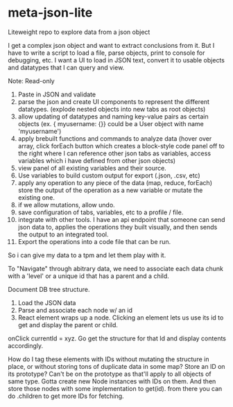# meta-json-lite

Liteweight repo to explore data from a json object

I get a complex json object and want to extract conclusions from it. But I have to write a script to load a file, parse objects, print to console for debugging, etc.
I want a UI to load in JSON text, convert it to usable objects and datatypes that I can query and view.

Note: Read-only

1. Paste in JSON and validate
2. parse the json and create UI components to represent the different datatypes. (explode nested objects into new tabs as root objects)
3. allow updating of datatypes and naming key-value pairs as certain objects (ex. { myusername: {<userdata>}} could be a User object with name 'myusername')
4. apply brebuilt functions and commands to analyze data (hover over array, click forEach button which creates a block-style code panel off to the right where I can reference other json tabs as variables, access variables which i have defined from other json objects)
5. view panel of all existing variables and their source.
6. Use variables to build custom output for export (.json, .csv, etc)
7. apply any operation to any piece of the data (map, reduce, forEach) store the output of the operation as a new variable or mutate the existing one.
8. if we allow mutations, allow undo.
9. save configuration of tabs, variables, etc to a profile / file.
10. integrate with other tools. I have an api endpoint that someone can send json data to, applies the operations they built visually, and then sends the output to an integrated tool.
11. Export the operations into a code file that can be run.

So i can give my data to a tpm and let them play with it.

To "Navigate" through abitrary data, we need to associate each data chunk with a 'level' or a unique id that has a parent and a child.

Document DB tree structure.

1. Load the JSON data
2. Parse and associate each node w/ an id
3. React element wraps up a node. Clicking an element lets us use its id to get and display the parent or child.

onClick currentId = xyz. Go get the structure for that Id and display contents accordingly.

How do I tag these elements with IDs without mutating the structure in place, or without storing tons of duplicate data in some map? Store an ID on its prototype? Can't be on the prototype as that'll apply to all objects of same type. Gotta create new Node instances with IDs on them. And then store those nodes with some implementation to get(id). from there you can do .children to get more IDs for fetching.
